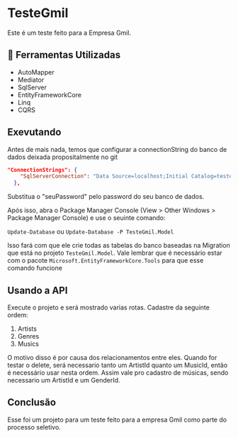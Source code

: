 # TesteGmil
Este é um teste feito para a Empresa Gmil.

## **:hammer: Ferramentas Utilizadas**

- AutoMapper
- Mediator
- SqlServer
- EntityFrameworkCore
- Linq
- CQRS

## Exevutando

Antes de mais nada, temos que configurar a connectionString do banco de dados deixada propositalmente no git

```json
"ConnectionStrings": {
    "SqlServerConnection": "Data Source=localhost;Initial Catalog=testegmil;Persist Security Info=True;User ID=sa;Password=seuPassword;TrustServerCertificate=True;"
  },
```

Substitua o "seuPassword" pelo password do seu banco de dados.

Após isso, abra o Package Manager Console (View > Other Windows > Package Manager Console) e use o seuinte comando: 

`Update-Database` ou `Update-Database -P TesteGmil.Model`

Isso fará com que ele crie todas as tabelas do banco baseadas na Migration que está no projeto `TesteGmil.Model`. 
Vale lembrar que é necessário estar com o pacote `Microsoft.EntityFrameworkCore.Tools` para que esse comando funcione

## Usando a API

Execute o projeto e será mostrado varias rotas. Cadastre da seguinte ordem:

 1. Artists
 2. Genres
 3. Musics

O motivo disso é por causa dos relacionamentos entre eles. Quando for testar o delete, será necessario tanto um ArtistId quanto um MusicId,
então é necessário usar nesta ordem. Assim vale pro cadastro de músicas, sendo necessario um ArtistId e um GenderId.

## Conclusão

Esse foi um projeto para um teste feito para a empresa Gmil como parte do processo seletivo.
    




